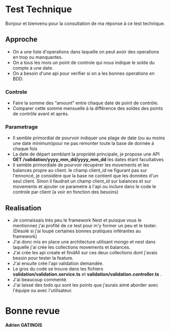 
# Test Technique

Bonjour et bienvenu pour la consultation de ma réponse à ce test technique.

## Approche
- On a une liste d'operations dans laquelle on peut avoir des operations en trop ou manquantes.
- On a tous les mois un point de controle qui nous indique le solde du compte à une date.
- On a besoin d'une api pour verifier si on a les bonnes operations en BDD.
### Controle
- Faire la somme des “amount” entre chaque date de point de contrôle. 
- Comparer cette somme mensuelle à la différence des soldes des points de contrôle avant et après.
### Parametrage
- Il semble primordial de pourvoir indiquer une plage de date (ou au moins une date minimum)pour ne pas remonter toute la base de donnée à chaque fois
- La date de départ semblant la propriété principale, je propose une API **GET /validation/yyyy_mm_dd/yyyy_mm_dd** les dates étant facultatives
- Il semble primordiale de pourvoir récupérer les movements et les balances propre au client.
    le champ client_id ne figurant pas sur l'ennoncé, je considère que la base ne contient que les données d'un seul client.
    Sinon il faudrait un champ client_id sur balances et sur movements et ajouter ce parametre à l'api ou inclure dans le code le controle par client (a voir en fonction des besoins)
## Realisation
- Je connaissais trés peu le framework Nest et puisque vous le mentionnez j'ai profité de ce test pour m'y former un peu et le tester. (Désolé si j'ai loupé certaines bonnes pratiques inférantes au framework)
- J'ai donc mis en place une architecture utilisant mongo et nest dans laquelle j'ai crée les collections movements et balances.
- J'ai crée les api create et findAll sur ces deux collections dont j'avais besoin pour tester la feature.
- J'ai ensuite crée l'api validation demandée.
- Le gros du code se trouve dans les fichiers  **validation/validation.service.ts** et **validation/validation.controller.ts** .
- J'ai beaucoup commenté.
- J'ai laissé des todo qui sont les points que j'aurais aimé aborder avec l'équipe ou avec l'utilisateur.

# Bonne revue

**Adrien GATINOIS**
